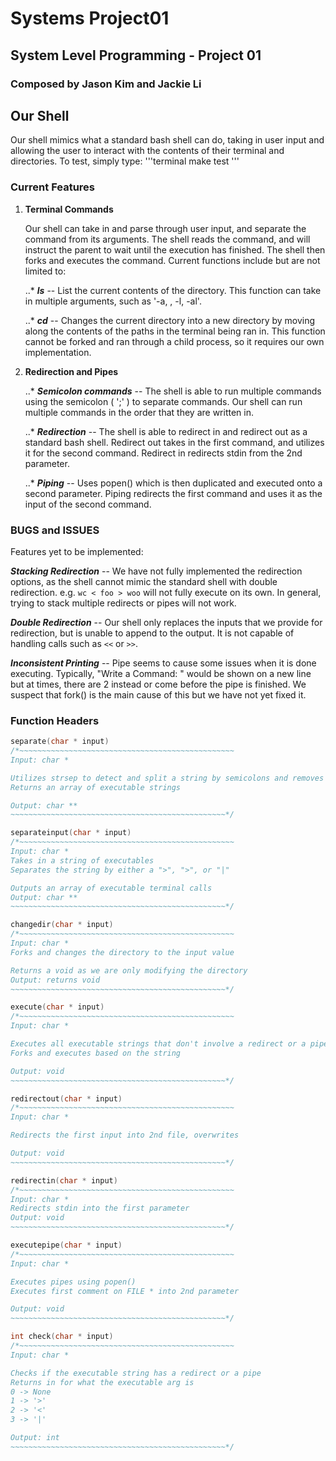 # Systems Project01
## System Level Programming - Project 01
### Composed by Jason Kim and Jackie Li

## Our Shell

Our shell mimics what a standard bash shell can do, taking in user input and allowing the user to interact with the contents of their terminal and directories. To test, simply type: 
'''terminal
make test
'''
### Current Features

1. **Terminal Commands**

   Our shell can take in and parse through user input, and separate the command from its arguments. The shell reads the command, and will instruct the parent to wait until the execution has finished. The shell then forks and executes the command. Current functions include but are not limited to:

   ..*  **_ls_** -- List the current contents of the directory. This function can take in multiple arguments, such as '-a, , -l, -al'.

   ..* **_cd_** -- Changes the current directory into a new directory by moving along the contents of the paths in the terminal being ran in. This function cannot be forked and ran through a child process, so it requires our own implementation.

2. **Redirection and Pipes**

   ..* **_Semicolon commands_** -- The shell is able to run multiple commands using the semicolon ( ';' ) to separate commands. Our shell can run multiple commands in the order that they are written in.
   
   ..* **_Redirection_** -- The shell is able to redirect in and redirect out as a standard bash shell. Redirect out takes in the first command, and utilizes it for the second command. Redirect in redirects stdin from the 2nd parameter.

   ..* **_Piping_** -- Uses popen() which is then duplicated and executed onto a second parameter. Piping redirects the first command and uses it as the input of the second command.

### BUGS and ISSUES
Features yet to be implemented:

  **_Stacking Redirection_** -- We have not fully implemented the redirection options, as the shell cannot mimic the standard shell with double redirection. e.g. `wc < foo > woo` will not fully execute on its own. In general, trying to stack multiple redirects or pipes will not work.

  **_Double Redirection_** -- Our shell only replaces the inputs that we provide for redirection, but is unable to append to the output. It is not capable of handling calls such as `<<` or `>>`.
  
  **_Inconsistent Printing_** -- Pipe seems to cause some issues when it is done executing. Typically, "Write a Command: " would be shown on a new line but at times, there are 2 instead or come before the pipe is finished. We suspect that fork() is the main cause of this but we have not yet fixed it. 

### Function Headers

```C
separate(char * input)
/*~~~~~~~~~~~~~~~~~~~~~~~~~~~~~~~~~~~~~~~~~~~~~~~~
Input: char *

Utilizes strsep to detect and split a string by semicolons and removes whitespaces
Returns an array of executable strings

Output: char **
~~~~~~~~~~~~~~~~~~~~~~~~~~~~~~~~~~~~~~~~~~~~~~~~*/

separateinput(char * input)
/*~~~~~~~~~~~~~~~~~~~~~~~~~~~~~~~~~~~~~~~~~~~~~~~~
Input: char *
Takes in a string of executables
Separates the string by either a ">", ">", or "|"

Outputs an array of executable terminal calls
Output: char **
~~~~~~~~~~~~~~~~~~~~~~~~~~~~~~~~~~~~~~~~~~~~~~~~*/

changedir(char * input)
/*~~~~~~~~~~~~~~~~~~~~~~~~~~~~~~~~~~~~~~~~~~~~~~~~
Input: char *
Forks and changes the directory to the input value

Returns a void as we are only modifying the directory
Output: returns void
~~~~~~~~~~~~~~~~~~~~~~~~~~~~~~~~~~~~~~~~~~~~~~~~*/

execute(char * input)
/*~~~~~~~~~~~~~~~~~~~~~~~~~~~~~~~~~~~~~~~~~~~~~~~~
Input: char *

Executes all executable strings that don't involve a redirect or a pipe
Forks and executes based on the string

Output: void
~~~~~~~~~~~~~~~~~~~~~~~~~~~~~~~~~~~~~~~~~~~~~~~~*/

redirectout(char * input)
/*~~~~~~~~~~~~~~~~~~~~~~~~~~~~~~~~~~~~~~~~~~~~~~~~
Input: char *

Redirects the first input into 2nd file, overwrites

Output: void
~~~~~~~~~~~~~~~~~~~~~~~~~~~~~~~~~~~~~~~~~~~~~~~~*/

redirectin(char * input)
/*~~~~~~~~~~~~~~~~~~~~~~~~~~~~~~~~~~~~~~~~~~~~~~~~
Input: char *
Redirects stdin into the first parameter
Output: void
~~~~~~~~~~~~~~~~~~~~~~~~~~~~~~~~~~~~~~~~~~~~~~~~*/

executepipe(char * input)
/*~~~~~~~~~~~~~~~~~~~~~~~~~~~~~~~~~~~~~~~~~~~~~~~~
Input: char *

Executes pipes using popen()
Executes first comment on FILE * into 2nd parameter

Output: void
~~~~~~~~~~~~~~~~~~~~~~~~~~~~~~~~~~~~~~~~~~~~~~~~*/

int check(char * input)
/*~~~~~~~~~~~~~~~~~~~~~~~~~~~~~~~~~~~~~~~~~~~~~~~~
Input: char *

Checks if the executable string has a redirect or a pipe
Returns in for what the executable arg is
0 -> None
1 -> '>'
2 -> '<'
3 -> '|'

Output: int
~~~~~~~~~~~~~~~~~~~~~~~~~~~~~~~~~~~~~~~~~~~~~~~~*/
```
